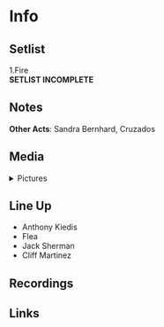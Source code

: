 # Info

## Setlist

1.Fire
<br>**SETLIST INCOMPLETE**

## Notes

**Other Acts**: Sandra Bernhard, Cruzados

## Media 

<details>
  <summary>Pictures</summary>
  <img alt="Clipping" title="Clipping" src="19841231a.jpg" height="200" />
</details>

## Line Up

* Anthony Kiedis
* Flea
* Jack Sherman
* Cliff Martinez

## Recordings

## Links
